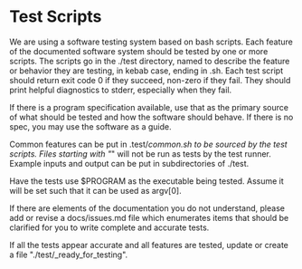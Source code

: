 # Test Scripts

We are using a software testing system based on bash scripts. Each feature of the documented software system should be tested by one or more scripts. The scripts go in the ./test directory, named to describe the feature or behavior they are testing, in kebab case, ending in .sh. Each test script should return exit code 0 if they succeed, non-zero if they fail. They should print helpful diagnostics to stderr, especially when they fail.

If there is a program specification available, use that as the primary source of what should be tested and how the software should behave. If there is no spec, you may use the software as a guide.

Common features can be put in .test/_common.sh to be sourced by the test scripts. Files starting with "_" will not be run as tests by the test runner. Example inputs and output can be put in subdirectories of ./test.

Have the tests use $PROGRAM as the executable being tested. Assume it will be set such that it can be used as argv[0].

If there are elements of the documentation you do not understand, please add or revise a docs/issues.md file which enumerates items that should be clarified for you to write complete and accurate tests.

If all the tests appear accurate and all features are tested, update or create a file "./test/_ready_for_testing".

